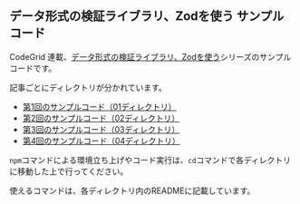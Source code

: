 ## データ形式の検証ライブラリ、Zodを使う サンプルコード

CodeGrid 連載、[データ形式の検証ライブラリ、Zodを使う](https://www.codegrid.net/series/2023-zod)シリーズのサンプルコードです。

記事ごとにディレクトリが分かれています。

- [第1回のサンプルコード（01ディレクトリ）](/01)
- [第2回のサンプルコード（02ディレクトリ）](/02)
- [第3回のサンプルコード（03ディレクトリ）](/03)
- [第4回のサンプルコード（04ディレクトリ）](/04)

`npm`コマンドによる環境立ち上げやコード実行は、`cd`コマンドで各ディレクトリに移動した上で行ってください。

使えるコマンドは、各ディレクトリ内のREADMEに記載しています。

